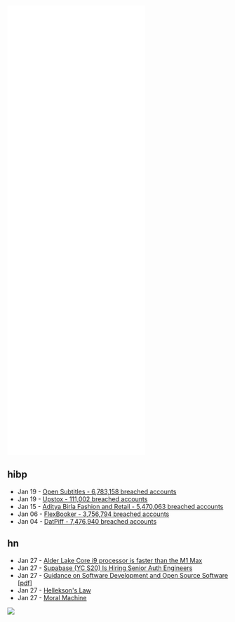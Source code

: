 ![Metrics](https://raw.githubusercontent.com/phixion/phixion/master/metrics.svg)

## hibp

<!--
for https://github.com/phixion/phixion/blob/main/.github/workflows/feeds.yml
-->
<!--START_SECTION:haveibeenpwnd-->
- Jan 19 - [Open Subtitles - 6,783,158 breached accounts](https://haveibeenpwned.com/PwnedWebsites#OpenSubtitles)
- Jan 19 - [Upstox - 111,002 breached accounts](https://haveibeenpwned.com/PwnedWebsites#Upstox)
- Jan 15 - [Aditya Birla Fashion and Retail - 5,470,063 breached accounts](https://haveibeenpwned.com/PwnedWebsites#ABFRL)
- Jan 06 - [FlexBooker - 3,756,794 breached accounts](https://haveibeenpwned.com/PwnedWebsites#FlexBooker)
- Jan 04 - [DatPiff - 7,476,940 breached accounts](https://haveibeenpwned.com/PwnedWebsites#DatPiff)
<!--END_SECTION:haveibeenpwnd-->

## hn

<!--
for https://github.com/phixion/phixion/blob/main/.github/workflows/feeds.yml
-->
<!--START_SECTION:hn-->
- Jan 27 - [Alder Lake Core i9 processor is faster than the M1 Max](https://www.macworld.com/article/608396/intel-alder-lake-m1-pro-max-benchmarks-power-efficiency.html)
- Jan 27 - [Supabase (YC S20) Is Hiring Senior Auth Engineers](https://about.supabase.com/careers/auth-engineers)
- Jan 27 - [Guidance on Software Development and Open Source Software [pdf]](https://dodcio.defense.gov/Portals/0/Documents/Library/SoftwareDev-OpenSource.pdf)
- Jan 27 - [Hellekson's Law](https://risacher.org/jfdi/2013/12/helleksons-law-how-did-i-do/)
- Jan 27 - [Moral Machine](https://www.moralmachine.net/)
<!--END_SECTION:hn-->

<!--
for https://yhype.me
-->
![](https://hit.yhype.me/github/profile?user_id=13013670)

